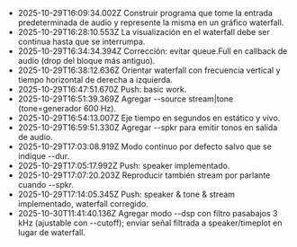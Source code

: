 - 2025-10-29T16:09:34.002Z Construir programa que tome la entrada predeterminada de audio y represente la misma en un gráfico waterfall.
- 2025-10-29T16:28:10.553Z La visualización en el waterfall debe ser continua hasta que se interrumpa.
- 2025-10-29T16:34:34.394Z Corrección: evitar queue.Full en callback de audio (drop del bloque más antiguo).
- 2025-10-29T16:38:12.636Z Orientar waterfall con frecuencia vertical y tiempo horizontal de derecha a izquierda.
- 2025-10-29T16:47:51.670Z Push: basic work.
- 2025-10-29T16:51:39.369Z Agregar --source stream|tone (tone=generador 600 Hz).
- 2025-10-29T16:54:13.007Z Eje tiempo en segundos en estático y vivo.
- 2025-10-29T16:59:51.330Z Agregar --spkr para emitir tonos en salida de audio.
- 2025-10-29T17:03:08.919Z Modo continuo por defecto salvo que se indique --dur.
- 2025-10-29T17:05:17.992Z Push: speaker implementado.
- 2025-10-29T17:07:20.203Z Reproducir también stream por parlante cuando --spkr.
- 2025-10-29T17:14:05.345Z Push: speaker & tone & stream implementado, waterfall corregido.
- 2025-10-30T11:41:40.136Z Agregar modo --dsp con filtro pasabajos 3 kHz (ajustable con --cutoff); enviar señal filtrada a speaker/timeplot en lugar de waterfall.
